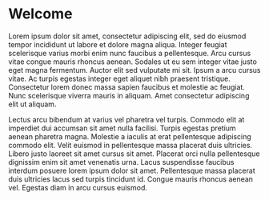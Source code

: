Welcome
=======
Lorem ipsum dolor sit amet, consectetur adipiscing elit, sed do eiusmod tempor incididunt ut labore et dolore magna aliqua. Integer feugiat scelerisque varius morbi enim nunc faucibus a pellentesque. Arcu cursus vitae congue mauris rhoncus aenean. Sodales ut eu sem integer vitae justo eget magna fermentum. Auctor elit sed vulputate mi sit. Ipsum a arcu cursus vitae. Ac turpis egestas integer eget aliquet nibh praesent tristique. Consectetur lorem donec massa sapien faucibus et molestie ac feugiat. Nunc scelerisque viverra mauris in aliquam. Amet consectetur adipiscing elit ut aliquam.

Lectus arcu bibendum at varius vel pharetra vel turpis. Commodo elit at imperdiet dui accumsan sit amet nulla facilisi. Turpis egestas pretium aenean pharetra magna. Molestie a iaculis at erat pellentesque adipiscing commodo elit. Velit euismod in pellentesque massa placerat duis ultricies. Libero justo laoreet sit amet cursus sit amet. Placerat orci nulla pellentesque dignissim enim sit amet venenatis urna. Lacus suspendisse faucibus interdum posuere lorem ipsum dolor sit amet. Pellentesque massa placerat duis ultricies lacus sed turpis tincidunt id. Congue mauris rhoncus aenean vel. Egestas diam in arcu cursus euismod.
